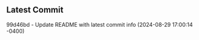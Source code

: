 
## Latest Commit
99d46bd - Update README with latest commit info (2024-08-29 17:00:14 -0400) <Yunxi-Zhou>
